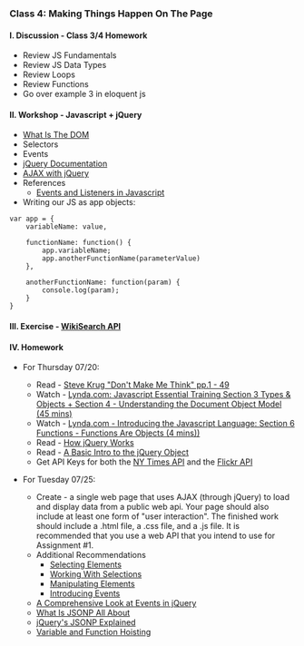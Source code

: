 ### Class 4: Making Things Happen On The Page

#### I. Discussion - Class 3/4 Homework
* Review JS Fundamentals
* Review JS Data Types
* Review Loops
* Review Functions
* Go over example 3 in eloquent js

#### II. Workshop - Javascript + jQuery
* [What Is The DOM](http://css-tricks.com/dom/)
* Selectors
* Events
* [jQuery Documentation](http://api.jquery.com/)
* [AJAX with jQuery](http://learn.jquery.com/ajax/)
* References
	* [Events and Listeners in Javascript](http://idratherbewriting.com/events-and-listeners-javascript/)
* Writing our JS as app objects:

```
var app = {
	variableName: value,

	functionName: function() {
		app.variableName;
		app.anotherFunctionName(parameterValue)
	},

	anotherFunctionName: function(param) {
		console.log(param);
	}
}

```

#### III. Exercise - [WikiSearch API](http://en.wikipedia.org/w/api.php?action=opensearch&format=json&search)

#### IV. Homework
* For Thursday 07/20:
  * Read - [Steve Krug "Don't Make Me Think" pp.1 - 49](http://itp.nyu.edu/~kd49/ux/wp-content/uploads/2011/12/Dont_Make_Me_Think-chptr1-5.pdf)
  * Watch - [Lynda.com: Javascript Essential Training Section 3 Types & Objects + Section 4 - Understanding the Document Object Model (45 mins)](http://www.nyu.edu/lynda)
  * Watch - [Lynda.com - Introducing the Javascript Language: Section 6 Functions - Functions Are Objects (4 mins))](http://www.nyu.edu/lynda)
  * Read - [How jQuery Works](http://learn.jquery.com/about-jquery/how-jquery-works/)
  * Read - [A Basic Intro to the jQuery Object](http://www.smashingmagazine.com/2014/05/29/mystery-jquery-object-syntax-basic-introduction)
  * Get API Keys for both the [NY Times API](http://developer.nytimes.com/) and the [Flickr API](https://www.flickr.com/services/apps/create/)

* For Tuesday 07/25:
  * Create - a single web page that uses AJAX (through jQuery) to load and display data from a public web api. Your page should also include at least one form of "user interaction". The finished work should include a .html file, a .css file, and a .js file. It is recommended that you use a web API that you intend to use for Assignment #1.
  * Additional Recommendations
    * [Selecting Elements](http://learn.jquery.com/using-jquery-core/selecting-elements/)
    * [Working With Selections](http://learn.jquery.com/using-jquery-core/working-with-selections/)
    * [Manipulating Elements](http://learn.jquery.com/using-jquery-core/manipulating-elements/) 
    * [Introducing Events](http://learn.jquery.com/events/introduction-to-events/)
  * [A Comprehensive Look at Events in jQuery](http://www.sitepoint.com/comprehensive-events-jquery)
  * [What Is JSONP All About](http://stackoverflow.com/questions/2067472/what-is-jsonp-all-about)
  * [jQuery's JSONP Explained](https://www.sitepoint.com/jsonp-examples/?utm_source=javascriptweekly&utm_medium=email)
  * [Variable and Function Hoisting](http://designpepper.com/blog/drips/variable-and-function-hoisting)